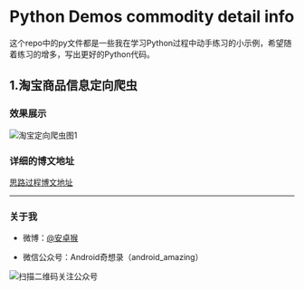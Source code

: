 # Python Demos commodity detail info
这个repo中的py文件都是一些我在学习Python过程中动手练习的小示例，希望随着练习的增多，写出更好的Python代码。

## 1.淘宝商品信息定向爬虫
### 效果展示

![淘宝定向爬虫图1](http://sunjiajia.com/img/201705/tb_spider1.png)

### 详细的博文地址

[思路过程博文地址](http://sunjiajia.com/2017/03/07/taobao-spider/)

---

### 关于我

* 微博：[@安卓猴](http://weibo.com/208931921)

* 微信公众号：Android奇想录（android_amazing）

![扫描二维码关注公众号](http://sunjiajia.com/img/qrcode_for_android_amazing.jpg)
